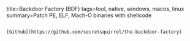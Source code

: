 title=Backdoor Factory (BDF)
tags=tool, native, windows, macos, linux
summary=Patch PE, ELF, Mach-O binaries with shellcode
~~~~~~

[Github](https://github.com/secretsquirrel/the-backdoor-factory)

